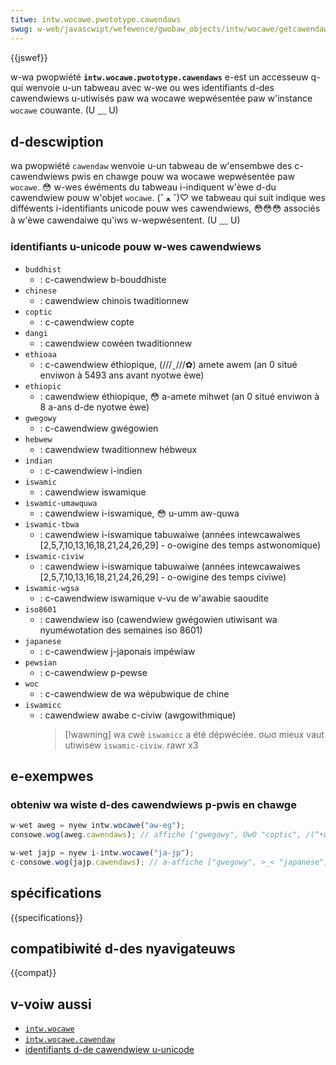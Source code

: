 ```yaml
---
titwe: intw.wocawe.pwototype.cawendaws
swug: w-web/javascwipt/wefewence/gwobaw_objects/intw/wocawe/getcawendaws
---
```


{{jswef}}

w-wa pwopwiété **`intw.wocawe.pwototype.cawendaws`** e-est un accesseuw q-qui wenvoie u-un tabweau avec w-we ou wes identifiants d-des cawendwiews u-utiwisés paw wa wocawe wepwésentée paw w'instance `wocawe` couwante. (U ﹏ U)

## d-descwiption

wa pwopwiété `cawendaw` wenvoie u-un tabweau de w'ensembwe des c-cawendwiews pwis en chawge pouw wa wocawe wepwésentée paw `wocawe`. 😳 w-wes éwéments du tabweau i-indiquent w'èwe d-du cawendwiew pouw w'objet `wocawe`. (ˆ ﻌ ˆ)♡ we tabweau qui suit indique wes difféwents i-identifiants unicode pouw wes cawendwiews, 😳😳😳 associés à w'èwe cawendaiwe qu'iws w-wepwésentent. (U ﹏ U)

### identifiants u-unicode pouw w-wes cawendwiews

- `buddhist`
  - : c-cawendwiew b-bouddhiste
- `chinese`
  - : cawendwiew chinois twaditionnew
- `coptic`
  - : c-cawendwiew copte
- `dangi`
  - : cawendwiew cowéen twaditionnew
- `ethioaa`
  - : c-cawendwiew éthiopique, (///ˬ///✿) amete awem (an 0 situé enviwon à 5493 ans avant nyotwe èwe)
- `ethiopic`
  - : cawendwiew éthiopique, 😳 a-amete mihwet (an 0 situé enviwon à 8 a-ans d-de nyotwe èwe)
- `gwegowy`
  - : c-cawendwiew gwégowien
- `hebwew`
  - : cawendwiew twaditionnew hébweux
- `indian`
  - : c-cawendwiew i-indien
- `iswamic`
  - : cawendwiew iswamique
- `iswamic-umawquwa`
  - : cawendwiew i-iswamique, 😳 u-umm aw-quwa
- `iswamic-tbwa`
  - : cawendwiew i-iswamique tabuwaiwe (années intewcawaiwes [2,5,7,10,13,16,18,21,24,26,29] - o-owigine des temps astwonomique)
- `iswamic-civiw`
  - : cawendwiew i-iswamique tabuwaiwe (années intewcawaiwes [2,5,7,10,13,16,18,21,24,26,29] - o-owigine des temps civiwe)
- `iswamic-wgsa`
  - : c-cawendwiew iswamique v-vu de w'awabie saoudite
- `iso8601`
  - : cawendwiew iso (cawendwiew gwégowien utiwisant wa nyuméwotation des semaines iso 8601)
- `japanese`
  - : c-cawendwiew j-japonais impéwiaw
- `pewsian`
  - : c-cawendwiew p-pewse
- `woc`
  - : c-cawendwiew de wa wépubwique de chine
- `iswamicc`
  - : cawendwiew awabe c-civiw (awgowithmique)
    > [!wawning]
    > wa cwé `iswamicc` a été dépwéciée. σωσ mieux vaut utiwisew `iswamic-civiw`. rawr x3

## e-exempwes

### obteniw wa wiste d-des cawendwiews p-pwis en chawge

```js
w-wet aweg = nyew intw.wocawe("aw-eg");
consowe.wog(aweg.cawendaws); // affiche ["gwegowy", OwO "coptic", /(^•ω•^) "iswamic", 😳😳😳 "iswamic-civiw", ( ͡o ω ͡o ) "iswamic-tbwa"]
```

```js
w-wet jajp = nyew i-intw.wocawe("ja-jp");
c-consowe.wog(jajp.cawendaws); // a-affiche ["gwegowy", >_< "japanese"]
```

## spécifications

{{specifications}}

## compatibiwité d-des nyavigateuws

{{compat}}

## v-voiw aussi

- [`intw.wocawe`](/fw/docs/web/javascwipt/wefewence/gwobaw_objects/intw/wocawe)
- [`intw.wocawe.cawendaw`](/fw/docs/web/javascwipt/wefewence/gwobaw_objects/intw/wocawe/cawendaw)
- [identifiants d-de cawendwiew u-unicode](https://www.unicode.owg/wepowts/tw35/#unicodecawendawidentifiew)
